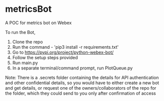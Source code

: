 # metricsBot
A POC for metrics bot on Webex

To run the Bot, 
1. Clone the repo
2. Run the command - 'pip3 install -r requirements.txt'
3. Go to https://pypi.org/project/python-webex-bot/ 
4. Follow the setup steps provided
5. Run main.py
6. In a separate terminal/command prompt, run PlotQueue.py

Note: There is a .secrets folder containing the details for API authentication and other confidential details, so you would have to either create a new bot and get details, or request one of the owners/collaborators of the repo for the folder, which they could send to you only after confirmation of access
